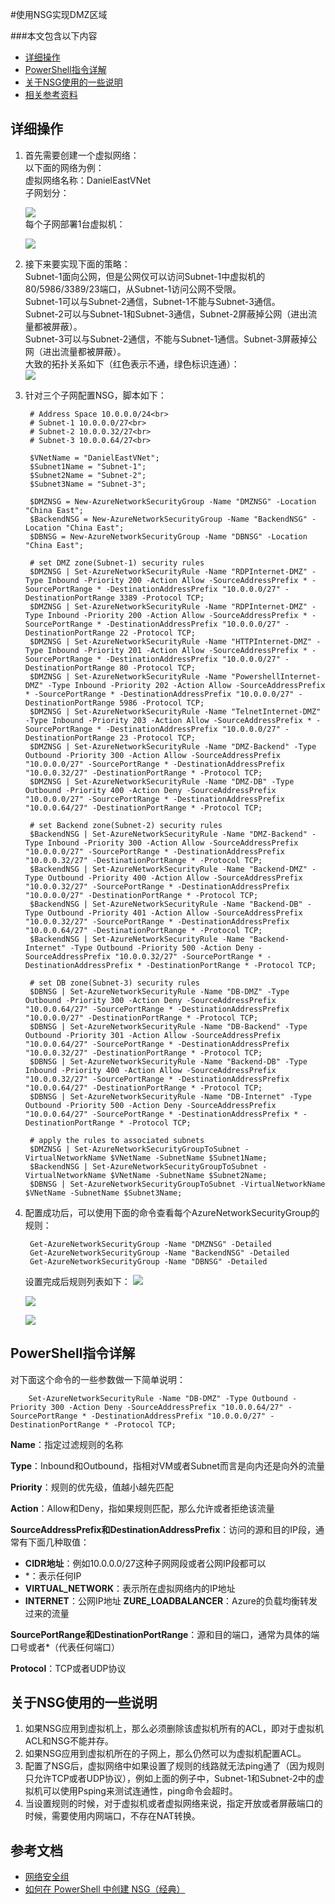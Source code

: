 <properties 
	pageTitle="使用NSG实现DMZ区域" 
	description="本页介绍如何使用Powershell 指令构建NSG" 
	services="virtual network" 
	documentationCenter="" 
	authors=""
	manager="" 
	editor=""/>
<tags ms.service="virtual-network-aog" ms.date="" wacn.date="01/21/2016"/>

#使用NSG实现DMZ区域

###本文包含以下内容
- [详细操作](#detail)
- [PowerShell指令详解](#command)
- [关于NSG使用的一些说明](#description)
- [相关参考资料](#resource)
 
## <a id="detail"></a>详细操作
 
1. 首先需要创建一个虚拟网络：</br>
   以下面的网络为例：</br>
   虚拟网络名称：DanielEastVNet</br>
   子网划分：

	![](./media/aog-virtual-network-use-nsg-dmz/subnet.png)<br>
   每个子网部署1台虚拟机：

	![](./media/aog-virtual-network-use-nsg-dmz/subnet-and-vm.png)<br>
2. 接下来要实现下面的策略：<br>
   Subnet-1面向公网，但是公网仅可以访问Subnet-1中虚拟机的80/5986/3389/23端口，从Subnet-1访问公网不受限。<br>
   Subnet-1可以与Subnet-2通信，Subnet-1不能与Subnet-3通信。<br>
   Subnet-2可以与Subnet-1和Subnet-3通信，Subnet-2屏蔽掉公网（进出流量都被屏蔽）。<br>
   Subnet-3可以与Subnet-2通信，不能与Subnet-1通信。Subnet-3屏蔽掉公网（进出流量都被屏蔽）。<br>
   大致的拓扑关系如下（红色表示不通，绿色标识连通）：<br>
   ![](./media/aog-virtual-network-use-nsg-dmz/nsg-relation.png)<br>
 
3. 针对三个子网配置NSG，脚本如下：

		# Address Space 10.0.0.0/24<br>
		# Subnet-1 10.0.0.0/27<br>
		# Subnet-2 10.0.0.32/27<br>
		# Subnet-3 10.0.0.64/27<br>
		 
		$VNetName = "DanielEastVNet";
		$Subnet1Name = "Subnet-1";
		$Subnet2Name = "Subnet-2";
		$Subnet3Name = "Subnet-3";
		 
		$DMZNSG = New-AzureNetworkSecurityGroup -Name "DMZNSG" -Location "China East";
		$BackendNSG = New-AzureNetworkSecurityGroup -Name "BackendNSG" -Location "China East";
		$DBNSG = New-AzureNetworkSecurityGroup -Name "DBNSG" -Location "China East";
		 
		# set DMZ zone(Subnet-1) security rules
		$DMZNSG | Set-AzureNetworkSecurityRule -Name "RDPInternet-DMZ" -Type Inbound -Priority 200 -Action Allow -SourceAddressPrefix * -SourcePortRange * -DestinationAddressPrefix "10.0.0.0/27" -DestinationPortRange 3389 -Protocol TCP;
		$DMZNSG | Set-AzureNetworkSecurityRule -Name "RDPInternet-DMZ" -Type Inbound -Priority 200 -Action Allow -SourceAddressPrefix * -SourcePortRange * -DestinationAddressPrefix "10.0.0.0/27" -DestinationPortRange 22 -Protocol TCP;
		$DMZNSG | Set-AzureNetworkSecurityRule -Name "HTTPInternet-DMZ" -Type Inbound -Priority 201 -Action Allow -SourceAddressPrefix * -SourcePortRange * -DestinationAddressPrefix "10.0.0.0/27" -DestinationPortRange 80 -Protocol TCP;
		$DMZNSG | Set-AzureNetworkSecurityRule -Name "PowershellInternet-DMZ" -Type Inbound -Priority 202 -Action Allow -SourceAddressPrefix * -SourcePortRange * -DestinationAddressPrefix "10.0.0.0/27" -DestinationPortRange 5986 -Protocol TCP;
		$DMZNSG | Set-AzureNetworkSecurityRule -Name "TelnetInternet-DMZ" -Type Inbound -Priority 203 -Action Allow -SourceAddressPrefix * -SourcePortRange * -DestinationAddressPrefix "10.0.0.0/27" -DestinationPortRange 23 -Protocol TCP;
		$DMZNSG | Set-AzureNetworkSecurityRule -Name "DMZ-Backend" -Type Outbound -Priority 300 -Action Allow -SourceAddressPrefix "10.0.0.0/27" -SourcePortRange * -DestinationAddressPrefix "10.0.0.32/27" -DestinationPortRange * -Protocol TCP;
		$DMZNSG | Set-AzureNetworkSecurityRule -Name "DMZ-DB" -Type Outbound -Priority 400 -Action Deny -SourceAddressPrefix "10.0.0.0/27" -SourcePortRange * -DestinationAddressPrefix "10.0.0.64/27" -DestinationPortRange * -Protocol TCP;
		 
		# set Backend zone(Subnet-2) security rules
		$BackendNSG | Set-AzureNetworkSecurityRule -Name "DMZ-Backend" -Type Inbound -Priority 300 -Action Allow -SourceAddressPrefix "10.0.0.0/27" -SourcePortRange * -DestinationAddressPrefix "10.0.0.32/27" -DestinationPortRange * -Protocol TCP;
		$BackendNSG | Set-AzureNetworkSecurityRule -Name "Backend-DMZ" -Type Outbound -Priority 400 -Action Allow -SourceAddressPrefix "10.0.0.32/27" -SourcePortRange * -DestinationAddressPrefix "10.0.0.0/27" -DestinationPortRange * -Protocol TCP;
		$BackendNSG | Set-AzureNetworkSecurityRule -Name "Backend-DB" -Type Outbound -Priority 401 -Action Allow -SourceAddressPrefix "10.0.0.32/27" -SourcePortRange * -DestinationAddressPrefix "10.0.0.64/27" -DestinationPortRange * -Protocol TCP;
		$BackendNSG | Set-AzureNetworkSecurityRule -Name "Backend-Internet" -Type Outbound -Priority 500 -Action Deny -SourceAddressPrefix "10.0.0.32/27" -SourcePortRange * -DestinationAddressPrefix * -DestinationPortRange * -Protocol TCP;
		 
		# set DB zone(Subnet-3) security rules
		$DBNSG | Set-AzureNetworkSecurityRule -Name "DB-DMZ" -Type Outbound -Priority 300 -Action Deny -SourceAddressPrefix "10.0.0.64/27" -SourcePortRange * -DestinationAddressPrefix "10.0.0.0/27" -DestinationPortRange * -Protocol TCP;
		$DBNSG | Set-AzureNetworkSecurityRule -Name "DB-Backend" -Type Outbound -Priority 301 -Action Allow -SourceAddressPrefix "10.0.0.64/27" -SourcePortRange * -DestinationAddressPrefix "10.0.0.32/27" -DestinationPortRange * -Protocol TCP;
		$DBNSG | Set-AzureNetworkSecurityRule -Name "Backend-DB" -Type Inbound -Priority 400 -Action Allow -SourceAddressPrefix "10.0.0.32/27" -SourcePortRange * -DestinationAddressPrefix "10.0.0.64/27" -DestinationPortRange * -Protocol TCP;
		$DBNSG | Set-AzureNetworkSecurityRule -Name "DB-Internet" -Type Outbound -Priority 500 -Action Deny -SourceAddressPrefix "10.0.0.64/27" -SourcePortRange * -DestinationAddressPrefix * -DestinationPortRange * -Protocol TCP;
		 
		# apply the rules to associated subnets
		$DMZNSG | Set-AzureNetworkSecurityGroupToSubnet -VirtualNetworkName $VNetName -SubnetName $Subnet1Name;
		$BackendNSG | Set-AzureNetworkSecurityGroupToSubnet -VirtualNetworkName $VNetName -SubnetName $Subnet2Name;
		$DBNSG | Set-AzureNetworkSecurityGroupToSubnet -VirtualNetworkName $VNetName -SubnetName $Subnet3Name; 
 
 
4. 配置成功后，可以使用下面的命令查看每个AzureNetworkSecurityGroup的规则：

		Get-AzureNetworkSecurityGroup -Name "DMZNSG" -Detailed 
		Get-AzureNetworkSecurityGroup -Name "BackendNSG" -Detailed 
		Get-AzureNetworkSecurityGroup -Name "DBNSG" -Detailed 
 
     设置完成后规则列表如下：
 	 ![](./media/aog-virtual-network-use-nsg-dmz/dmznsg-detail.png)

 	 ![](./media/aog-virtual-network-use-nsg-dmz/backend-nsg-detail.png)

 	 ![](./media/aog-virtual-network-use-nsg-dmz/db-nsg-detail.png) 

##  <a id="command"></a>PowerShell指令详解
对下面这个命令的一些参数做一下简单说明：

		Set-AzureNetworkSecurityRule -Name "DB-DMZ" -Type Outbound -Priority 300 -Action Deny -SourceAddressPrefix "10.0.0.64/27" -SourcePortRange * -DestinationAddressPrefix "10.0.0.0/27" -DestinationPortRange * -Protocol TCP;


**Name**：指定过滤规则的名称

**Type**：Inbound和Outbound，指相对VM或者Subnet而言是向内还是向外的流量

**Priority**：规则的优先级，值越小越先匹配

**Action**：Allow和Deny，指如果规则匹配，那么允许或者拒绝该流量

**SourceAddressPrefix和DestinationAddressPrefix**：访问的源和目的IP段，通常有下面几种取值：

- **CIDR地址**：例如10.0.0.0/27这种子网网段或者公网IP段都可以
- \*：表示任何IP
- **VIRTUAL_NETWORK**：表示所在虚拟网络内的IP地址
- **INTERNET**：公网IP地址
**ZURE_LOADBALANCER**：Azure的负载均衡转发过来的流量

**SourcePortRange和DestinationPortRange**：源和目的端口，通常为具体的端口号或者*（代表任何端口）

**Protocol**：TCP或者UDP协议

##  <a id="description"></a>关于NSG使用的一些说明
1.	如果NSG应用到虚拟机上，那么必须删除该虚拟机所有的ACL，即对于虚拟机ACL和NSG不能并存。
2.	如果NSG应用到虚拟机所在的子网上，那么仍然可以为虚拟机配置ACL。
3.	配置了NSG后，虚拟网络中如果设置了规则的线路就无法ping通了（因为规则只允许TCP或者UDP协议），例如上面的例子中，Subnet-1和Subnet-2中的虚拟机可以使用Psping来测试连通性，ping命令会超时。
4.	当设置规则的时候，对于虚拟机或者虚拟网络来说，指定开放或者屏蔽端口的时候，需要使用内网端口，不存在NAT转换。
 
##  <a id="resource"></a>参考文档

- [网络安全组](/documentation/articles/virtual-networks-nsg)
- [如何在 PowerShell 中创建 NSG（经典）](/documentation/articles/virtual-networks-create-nsg-classic-ps)


